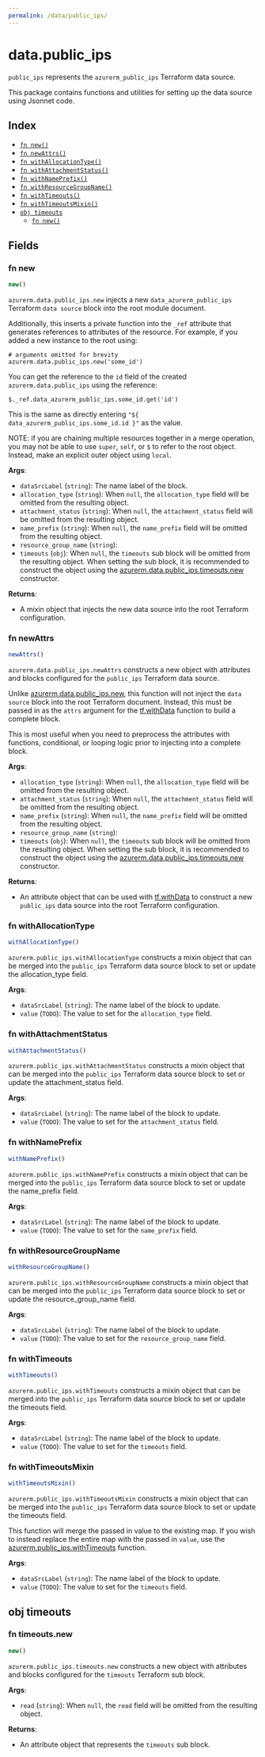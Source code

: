 ```yaml
---
permalink: /data/public_ips/
---
```


# data.public_ips

`public_ips` represents the `azurerm_public_ips` Terraform data source.



This package contains functions and utilities for setting up the data source using Jsonnet code.


## Index

* [`fn new()`](#fn-new)
* [`fn newAttrs()`](#fn-newattrs)
* [`fn withAllocationType()`](#fn-withallocationtype)
* [`fn withAttachmentStatus()`](#fn-withattachmentstatus)
* [`fn withNamePrefix()`](#fn-withnameprefix)
* [`fn withResourceGroupName()`](#fn-withresourcegroupname)
* [`fn withTimeouts()`](#fn-withtimeouts)
* [`fn withTimeoutsMixin()`](#fn-withtimeoutsmixin)
* [`obj timeouts`](#obj-timeouts)
  * [`fn new()`](#fn-timeoutsnew)

## Fields

### fn new

```ts
new()
```


`azurerm.data.public_ips.new` injects a new `data_azurerm_public_ips` Terraform `data source`
block into the root module document.

Additionally, this inserts a private function into the `_ref` attribute that generates references to attributes of the
resource. For example, if you added a new instance to the root using:

    # arguments omitted for brevity
    azurerm.data.public_ips.new('some_id')

You can get the reference to the `id` field of the created `azurerm.data.public_ips` using the reference:

    $._ref.data_azurerm_public_ips.some_id.get('id')

This is the same as directly entering `"${ data_azurerm_public_ips.some_id.id }"` as the value.

NOTE: if you are chaining multiple resources together in a merge operation, you may not be able to use `super`, `self`,
or `$` to refer to the root object. Instead, make an explicit outer object using `local`.

**Args**:
  - `dataSrcLabel` (`string`): The name label of the block.
  - `allocation_type` (`string`):  When `null`, the `allocation_type` field will be omitted from the resulting object.
  - `attachment_status` (`string`):  When `null`, the `attachment_status` field will be omitted from the resulting object.
  - `name_prefix` (`string`):  When `null`, the `name_prefix` field will be omitted from the resulting object.
  - `resource_group_name` (`string`): 
  - `timeouts` (`obj`):  When `null`, the `timeouts` sub block will be omitted from the resulting object. When setting the sub block, it is recommended to construct the object using the [azurerm.data.public_ips.timeouts.new](#fn-publicipstimeoutsnew) constructor.

**Returns**:
- A mixin object that injects the new data source into the root Terraform configuration.


### fn newAttrs

```ts
newAttrs()
```


`azurerm.data.public_ips.newAttrs` constructs a new object with attributes and blocks configured for the `public_ips`
Terraform data source.

Unlike [azurerm.data.public_ips.new](#fn-publicipsnew), this function will not inject the `data source`
block into the root Terraform document. Instead, this must be passed in as the `attrs` argument for the
[tf.withData](https://github.com/tf-libsonnet/core/tree/main/docs#fn-withdata) function to build a complete block.

This is most useful when you need to preprocess the attributes with functions, conditional, or looping logic prior to
injecting into a complete block.

**Args**:
  - `allocation_type` (`string`):  When `null`, the `allocation_type` field will be omitted from the resulting object.
  - `attachment_status` (`string`):  When `null`, the `attachment_status` field will be omitted from the resulting object.
  - `name_prefix` (`string`):  When `null`, the `name_prefix` field will be omitted from the resulting object.
  - `resource_group_name` (`string`): 
  - `timeouts` (`obj`):  When `null`, the `timeouts` sub block will be omitted from the resulting object. When setting the sub block, it is recommended to construct the object using the [azurerm.data.public_ips.timeouts.new](#fn-publicipstimeoutsnew) constructor.

**Returns**:
  - An attribute object that can be used with [tf.withData](https://github.com/tf-libsonnet/core/tree/main/docs#fn-withdata) to construct a new `public_ips` data source into the root Terraform configuration.


### fn withAllocationType

```ts
withAllocationType()
```

`azurerm.public_ips.withAllocationType` constructs a mixin object that can be merged into the `public_ips`
Terraform data source block to set or update the allocation_type field.



**Args**:
  - `dataSrcLabel` (`string`): The name label of the block to update.
  - `value` (`TODO`): The value to set for the `allocation_type` field.


### fn withAttachmentStatus

```ts
withAttachmentStatus()
```

`azurerm.public_ips.withAttachmentStatus` constructs a mixin object that can be merged into the `public_ips`
Terraform data source block to set or update the attachment_status field.



**Args**:
  - `dataSrcLabel` (`string`): The name label of the block to update.
  - `value` (`TODO`): The value to set for the `attachment_status` field.


### fn withNamePrefix

```ts
withNamePrefix()
```

`azurerm.public_ips.withNamePrefix` constructs a mixin object that can be merged into the `public_ips`
Terraform data source block to set or update the name_prefix field.



**Args**:
  - `dataSrcLabel` (`string`): The name label of the block to update.
  - `value` (`TODO`): The value to set for the `name_prefix` field.


### fn withResourceGroupName

```ts
withResourceGroupName()
```

`azurerm.public_ips.withResourceGroupName` constructs a mixin object that can be merged into the `public_ips`
Terraform data source block to set or update the resource_group_name field.



**Args**:
  - `dataSrcLabel` (`string`): The name label of the block to update.
  - `value` (`TODO`): The value to set for the `resource_group_name` field.


### fn withTimeouts

```ts
withTimeouts()
```

`azurerm.public_ips.withTimeouts` constructs a mixin object that can be merged into the `public_ips`
Terraform data source block to set or update the timeouts field.



**Args**:
  - `dataSrcLabel` (`string`): The name label of the block to update.
  - `value` (`TODO`): The value to set for the `timeouts` field.


### fn withTimeoutsMixin

```ts
withTimeoutsMixin()
```

`azurerm.public_ips.withTimeoutsMixin` constructs a mixin object that can be merged into the `public_ips`
Terraform data source block to set or update the timeouts field.

This function will merge the passed in value to the existing map. If you wish
to instead replace the entire map with the passed in `value`, use the [azurerm.public_ips.withTimeouts](TODO)
function.


**Args**:
  - `dataSrcLabel` (`string`): The name label of the block to update.
  - `value` (`TODO`): The value to set for the `timeouts` field.


## obj timeouts



### fn timeouts.new

```ts
new()
```


`azurerm.public_ips.timeouts.new` constructs a new object with attributes and blocks configured for the `timeouts`
Terraform sub block.



**Args**:
  - `read` (`string`):  When `null`, the `read` field will be omitted from the resulting object.

**Returns**:
  - An attribute object that represents the `timeouts` sub block.

